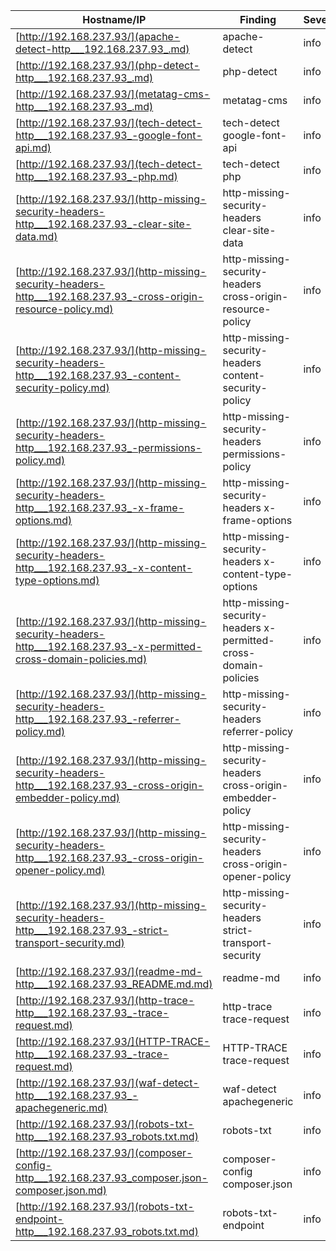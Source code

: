 | Hostname/IP | Finding | Severity |
| --- | --- | --- |
| [http://192.168.237.93/](apache-detect-http___192.168.237.93_.md) | apache-detect  | info |
| [http://192.168.237.93/](php-detect-http___192.168.237.93_.md) | php-detect  | info |
| [http://192.168.237.93/](metatag-cms-http___192.168.237.93_.md) | metatag-cms  | info |
| [http://192.168.237.93/](tech-detect-http___192.168.237.93_-google-font-api.md) | tech-detect google-font-api | info |
| [http://192.168.237.93/](tech-detect-http___192.168.237.93_-php.md) | tech-detect php | info |
| [http://192.168.237.93/](http-missing-security-headers-http___192.168.237.93_-clear-site-data.md) | http-missing-security-headers clear-site-data | info |
| [http://192.168.237.93/](http-missing-security-headers-http___192.168.237.93_-cross-origin-resource-policy.md) | http-missing-security-headers cross-origin-resource-policy | info |
| [http://192.168.237.93/](http-missing-security-headers-http___192.168.237.93_-content-security-policy.md) | http-missing-security-headers content-security-policy | info |
| [http://192.168.237.93/](http-missing-security-headers-http___192.168.237.93_-permissions-policy.md) | http-missing-security-headers permissions-policy | info |
| [http://192.168.237.93/](http-missing-security-headers-http___192.168.237.93_-x-frame-options.md) | http-missing-security-headers x-frame-options | info |
| [http://192.168.237.93/](http-missing-security-headers-http___192.168.237.93_-x-content-type-options.md) | http-missing-security-headers x-content-type-options | info |
| [http://192.168.237.93/](http-missing-security-headers-http___192.168.237.93_-x-permitted-cross-domain-policies.md) | http-missing-security-headers x-permitted-cross-domain-policies | info |
| [http://192.168.237.93/](http-missing-security-headers-http___192.168.237.93_-referrer-policy.md) | http-missing-security-headers referrer-policy | info |
| [http://192.168.237.93/](http-missing-security-headers-http___192.168.237.93_-cross-origin-embedder-policy.md) | http-missing-security-headers cross-origin-embedder-policy | info |
| [http://192.168.237.93/](http-missing-security-headers-http___192.168.237.93_-cross-origin-opener-policy.md) | http-missing-security-headers cross-origin-opener-policy | info |
| [http://192.168.237.93/](http-missing-security-headers-http___192.168.237.93_-strict-transport-security.md) | http-missing-security-headers strict-transport-security | info |
| [http://192.168.237.93/](readme-md-http___192.168.237.93_README.md.md) | readme-md  | info |
| [http://192.168.237.93/](http-trace-http___192.168.237.93_-trace-request.md) | http-trace trace-request | info |
| [http://192.168.237.93/](HTTP-TRACE-http___192.168.237.93_-trace-request.md) | HTTP-TRACE trace-request | info |
| [http://192.168.237.93/](waf-detect-http___192.168.237.93_-apachegeneric.md) | waf-detect apachegeneric | info |
| [http://192.168.237.93/](robots-txt-http___192.168.237.93_robots.txt.md) | robots-txt  | info |
| [http://192.168.237.93/](composer-config-http___192.168.237.93_composer.json-composer.json.md) | composer-config composer.json | info |
| [http://192.168.237.93/](robots-txt-endpoint-http___192.168.237.93_robots.txt.md) | robots-txt-endpoint  | info |
